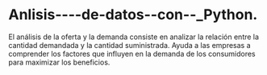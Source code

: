 # Anlisis----de-datos--con--_Python.
El análisis de la oferta y la demanda consiste en analizar la relación entre la cantidad demandada y la cantidad suministrada.
Ayuda a las empresas a comprender los factores que influyen en la demanda de los consumidores para maximizar los beneficios.
